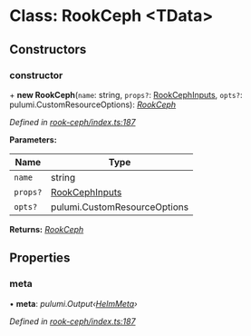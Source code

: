 
# Class: RookCeph <**TData**>

## Constructors

###  constructor

\+ **new RookCeph**(`name`: string, `props?`: [RookCephInputs](../interfaces/__kloudlib_rook_ceph_.rookcephinputs.md), `opts?`: pulumi.CustomResourceOptions): *[RookCeph](__kloudlib_rook_ceph_.rookceph.md)*

*Defined in [rook-ceph/index.ts:187](https://github.com/Place1/kloudlib/blob/27a9d16/packages/rook-ceph/index.ts#L187)*

**Parameters:**

Name | Type |
------ | ------ |
`name` | string |
`props?` | [RookCephInputs](../interfaces/__kloudlib_rook_ceph_.rookcephinputs.md) |
`opts?` | pulumi.CustomResourceOptions |

**Returns:** *[RookCeph](__kloudlib_rook_ceph_.rookceph.md)*

## Properties

###  meta

• **meta**: *pulumi.Output‹[HelmMeta](../interfaces/_abstractions_index_.helmmeta.md)›*

*Defined in [rook-ceph/index.ts:187](https://github.com/Place1/kloudlib/blob/27a9d16/packages/rook-ceph/index.ts#L187)*
